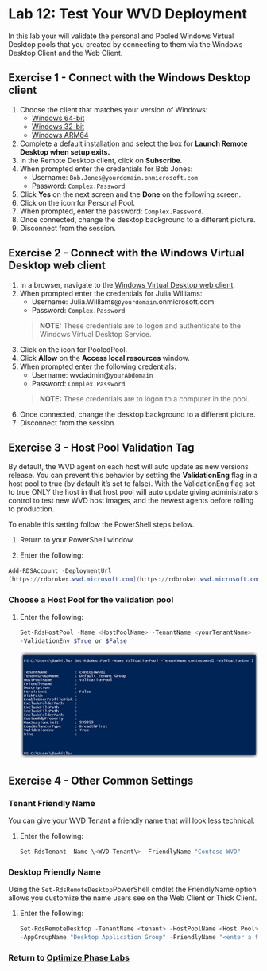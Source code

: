 # Lab 12: Test Your WVD Deployment

In this lab your will validate the personal and Pooled Windows Virtual Desktop pools that you created by connecting to them via the Windows Desktop Client and the Web Client.

## Exercise 1 - Connect with the Windows Desktop client

1. Choose the client that matches your version of Windows:
    * [Windows 64-bit](https://go.microsoft.com/fwlink/?linkid=2068602)
    * [Windows 32-bit](https://go.microsoft.com/fwlink/?linkid=2098960)
    * [Windows ARM64](https://go.microsoft.com/fwlink/?linkid=2098961)
2. Complete a default installation and select the box for **Launch Remote Desktop when setup exits.**
3. In the Remote Desktop client, click on **Subscribe**.
4. When prompted enter the credentials for Bob Jones:
    * Username: `Bob.Jones@yourdomain.onmicrosoft.com`
    * Password: `Complex.Password`
5. Click **Yes** on the next screen and the **Done** on the following screen.
6. Click on the icon for Personal Pool.
7. When prompted, enter the password: `Complex.Password`.
8. Once connected, change the desktop background to a different picture.
9. Disconnect from the session.

## Exercise 2 - Connect with the Windows Virtual Desktop web client

1. In a browser, navigate to the [Windows Virtual Desktop web client](https://rdweb.wvd.microsoft.com/webclient).
2. When prompted enter the credentials for Julia Williams:
    * Username: Julia.Williams@`yourdomain`.onmicrosoft.com
    * Password: `Complex.Password`
    > **NOTE:** These credentials are to logon and authenticate to the Windows Virtual Desktop Service.
3. Click on the icon for PooledPool.
4. Click **Allow** on the **Access local resources** window.
5. When prompted enter the following credentials:
    * Username: wvdadmin@`yourADdomain`
    * Password: `Complex.Password`
    > **NOTE:** These credentials are to logon to a computer in the pool.
6. Once connected, change the desktop background to a different picture.
7. Disconnect from the session.

## Exercise 3 - Host Pool Validation Tag

By default, the WVD agent on each host will auto update as new versions release. You can prevent this behavior by setting the **ValidationEng** flag in a host pool to true (by default it’s set to false). With the ValidationEng flag set to true ONLY the host in that host pool will auto update giving administrators control to test new WVD host images, and the newest agents before rolling to production.

To enable this setting follow the PowerShell steps below.

1. Return to your PowerShell window.

2. Enter the following:

```powershell
Add-RDSAccount -DeploymentUrl
[https://rdbroker.wvd.microsoft.com](https://rdbroker.wvd.microsoft.com/)
```

### Choose a Host Pool for the validation pool

1. Enter the following:

    ```powershell
    Set-RdsHostPool -Name <HostPoolName> -TenantName <yourTenantName>
    -ValidationEnv $True or $False
    ```

    ![image.png](../attachments/image-f5cc9ee7-b2db-4b7e-ae36-f34a9172b334.png)

## Exercise 4 - Other Common Settings

### Tenant Friendly Name

You can give your WVD Tenant a friendly name that will look less technical.

1. Enter the following:

    ```powershell
    Set-RdsTenant -Name \<WVD Tenant\> -FriendlyName "Contoso WVD"
    ```

### Desktop Friendly Name

Using the `Set-RdsRemoteDesktop`PowerShell cmdlet the FriendlyName option allows you customize the name users see on the Web Client or Thick Client.

1. Enter the following:

    ```powershell
    Set-RdsRemoteDesktop -TenantName <tenant> -HostPoolName <Host Pool>
    -AppGroupName "Desktop Application Group" -FriendlyName "<enter a friendly name>"
    ```

### Return to [Optimize Phase Labs](optimize.md)
